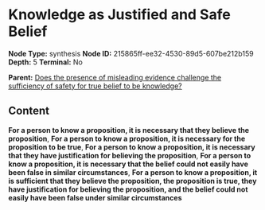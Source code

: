 # Knowledge as Justified and Safe Belief

**Node Type:** synthesis
**Node ID:** 215865ff-ee32-4530-89d5-607be212b159
**Depth:** 5
**Terminal:** No

**Parent:** [Does the presence of misleading evidence challenge the sufficiency of safety for true belief to be knowledge?](does-the-presence-of-misleading-evidence-challenge-the-sufficiency-of-safety-for-true-belief-to-be-knowledge-antithesis-0524c561-e223-47fb-9dfc-a682ff89b867.md)

## Content

**For a person to know a proposition, it is necessary that they believe the proposition**, **For a person to know a proposition, it is necessary for the proposition to be true**, **For a person to know a proposition, it is necessary that they have justification for believing the proposition**, **For a person to know a proposition, it is necessary that the belief could not easily have been false in similar circumstances**, **For a person to know a proposition, it is sufficient that they believe the proposition, the proposition is true, they have justification for believing the proposition, and the belief could not easily have been false under similar circumstances**
